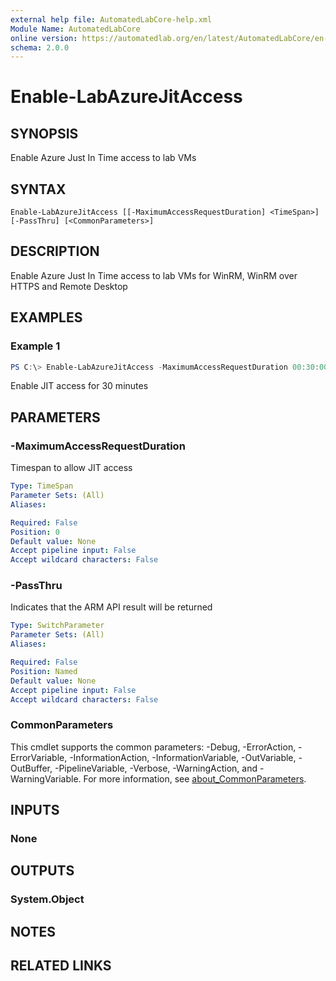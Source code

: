 ```yaml
---
external help file: AutomatedLabCore-help.xml
Module Name: AutomatedLabCore
online version: https://automatedlab.org/en/latest/AutomatedLabCore/en-us/Enable-LabAzureJitAccess
schema: 2.0.0
---
```


# Enable-LabAzureJitAccess

## SYNOPSIS

Enable Azure Just In Time access to lab VMs

## SYNTAX

```
Enable-LabAzureJitAccess [[-MaximumAccessRequestDuration] <TimeSpan>] [-PassThru] [<CommonParameters>]
```

## DESCRIPTION

Enable Azure Just In Time access to lab VMs for WinRM, WinRM over HTTPS and Remote Desktop

## EXAMPLES

### Example 1
```powershell
PS C:\> Enable-LabAzureJitAccess -MaximumAccessRequestDuration 00:30:00
```

Enable JIT access for 30 minutes

## PARAMETERS

### -MaximumAccessRequestDuration
Timespan to allow JIT access

```yaml
Type: TimeSpan
Parameter Sets: (All)
Aliases:

Required: False
Position: 0
Default value: None
Accept pipeline input: False
Accept wildcard characters: False
```

### -PassThru
Indicates that the ARM API result will be returned

```yaml
Type: SwitchParameter
Parameter Sets: (All)
Aliases:

Required: False
Position: Named
Default value: None
Accept pipeline input: False
Accept wildcard characters: False
```

### CommonParameters
This cmdlet supports the common parameters: -Debug, -ErrorAction, -ErrorVariable, -InformationAction, -InformationVariable, -OutVariable, -OutBuffer, -PipelineVariable, -Verbose, -WarningAction, and -WarningVariable. For more information, see [about_CommonParameters](http://go.microsoft.com/fwlink/?LinkID=113216).

## INPUTS

### None

## OUTPUTS

### System.Object
## NOTES

## RELATED LINKS

